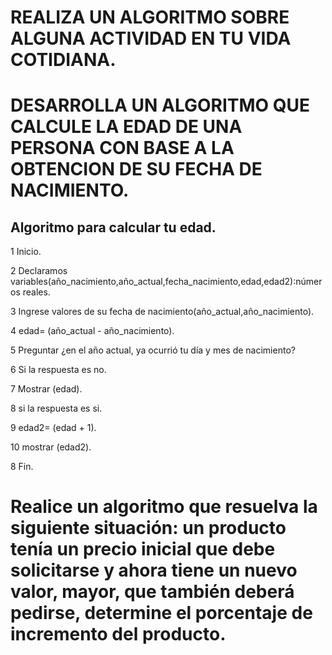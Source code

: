 # REALIZA UN ALGORITMO SOBRE ALGUNA ACTIVIDAD EN TU VIDA COTIDIANA.







# DESARROLLA UN ALGORITMO QUE CALCULE LA EDAD DE UNA PERSONA CON BASE A LA OBTENCION DE SU FECHA DE NACIMIENTO.

## Algoritmo para calcular tu edad.

1 Inicio.

2 Declaramos variables(año_nacimiento,año_actual,fecha_nacimiento,edad,edad2):números reales.

3 Ingrese valores de su fecha de nacimiento(año_actual,año_nacimiento).

4 edad= (año_actual - año_nacimiento).

5 Preguntar ¿en el año actual, ya ocurrió tu día y mes de nacimiento?

6 Si la respuesta es no.

7 Mostrar (edad).

8 si la respuesta es si.

9 edad2= (edad + 1).

10 mostrar (edad2).

8 Fin.









# Realice un algoritmo que resuelva la siguiente situación: un producto tenía un precio inicial que debe solicitarse y ahora tiene un nuevo valor, mayor, que también deberá pedirse, determine el porcentaje de incremento del producto. 





